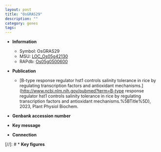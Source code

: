 ```yaml
---
layout: post
title: "OsGRAS29"
description: ""
category: genes
tags: 
---
```


* **Information**  
    + Symbol: OsGRAS29  
    + MSU: [LOC_Os05g42130](http://rice.uga.edu/cgi-bin/ORF_infopage.cgi?orf=LOC_Os05g42130)  
    + RAPdb: [Os05g0500600](http://rapdb.dna.affrc.go.jp/viewer/gbrowse_details/irgsp1?name=Os05g0500600)  

* **Publication**  
    + [B-type response regulator hst1 controls salinity tolerance in rice by regulating transcription factors and antioxidant mechanisms.](http://www.ncbi.nlm.nih.gov/pubmed?term=B-type response regulator hst1 controls salinity tolerance in rice by regulating transcription factors and antioxidant mechanisms.%5BTitle%5D), 2023, Plant Physiol Biochem.

* **Genbank accession number**  

* **Key message**  

* **Connection**  

[//]: # * **Key figures**  


